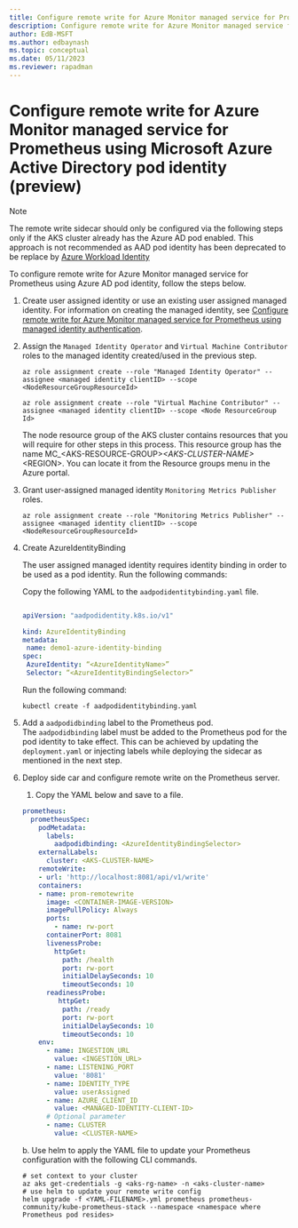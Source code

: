 ```yaml
---
title: Configure remote write for Azure Monitor managed service for Prometheus using Microsoft Azure Active Directory pod identity (preview) 
description: Configure remote write for Azure Monitor managed service for Prometheus using Azure AD pod identity (preview) 
author: EdB-MSFT
ms.author: edbaynash
ms.topic: conceptual
ms.date: 05/11/2023
ms.reviewer: rapadman
---
```


# Configure remote write for Azure Monitor managed service for Prometheus using Microsoft Azure Active Directory pod identity (preview) 


> [!NOTE] 
> The remote write sidecar should only be configured via the following steps only if the AKS cluster already has the Azure AD pod enabled. This approach is not recommended as AAD pod identity has been deprecated to be replace by [Azure Workload Identity](/azure/active-directory/workload-identities/workload-identities-overview)


To configure remote write for Azure Monitor managed service for Prometheus using Azure AD pod identity, follow the steps below.

1. Create user assigned identity or use an existing user assigned managed identity. For information on creating the managed identity, see [Configure remote write for Azure Monitor managed service for Prometheus using managed identity authentication](./prometheus-remote-write-managed-identity.md#get-the-client-id-of-the-user-assigned-identity).
1. Assign the `Managed Identity Operator` and `Virtual Machine Contributor` roles to the managed identity created/used in the previous step.

    ```azurecli
    az role assignment create --role "Managed Identity Operator" --assignee <managed identity clientID> --scope <NodeResourceGroupResourceId> 
          
    az role assignment create --role "Virtual Machine Contributor" --assignee <managed identity clientID> --scope <Node ResourceGroup Id> 
    ```	 

    The node resource group of the AKS cluster contains resources that you will require for other steps in this process. This resource group has the name MC_\<AKS-RESOURCE-GROUP\>_\<AKS-CLUSTER-NAME\>_\<REGION\>. You can locate it from the Resource groups menu in the Azure portal.

1. Grant user-assigned managed identity `Monitoring Metrics Publisher` roles.

    ```azurecli
    az role assignment create --role "Monitoring Metrics Publisher" --assignee <managed identity clientID> --scope <NodeResourceGroupResourceId> 
    ```

1. Create AzureIdentityBinding 

    The user assigned managed identity requires identity binding in order to be used as a pod identity. Run the following commands: 
 
    Copy the following YAML to the `aadpodidentitybinding.yaml` file.

    ```yml

    apiVersion: "aadpodidentity.k8s.io/v1" 

    kind: AzureIdentityBinding 
    metadata: 
     name: demo1-azure-identity-binding 
    spec: 
     AzureIdentity: “<AzureIdentityName>” 
     Selector: “<AzureIdentityBindingSelector>” 
     ```

    Run the following command:

    ```azurecli
    kubectl create -f aadpodidentitybinding.yaml 
    ```
 
1. Add a `aadpodidbinding` label to the Prometheus pod.  
    The `aadpodidbinding` label must be added to the Prometheus pod for the pod identity to take effect. This can be achieved by updating the `deployment.yaml` or injecting labels while deploying the sidecar as mentioned in the next step.

1. Deploy side car and configure remote write on the Prometheus server.

      1. Copy the YAML below and save to a file.  

    ```yml
    prometheus: 
      prometheusSpec: 
        podMetadata: 
          labels: 
            aadpodidbinding: <AzureIdentityBindingSelector> 
        externalLabels: 
          cluster: <AKS-CLUSTER-NAME> 
        remoteWrite: 
        - url: 'http://localhost:8081/api/v1/write' 
        containers: 
        - name: prom-remotewrite 
          image: <CONTAINER-IMAGE-VERSION> 
          imagePullPolicy: Always 
          ports: 
            - name: rw-port 
          containerPort: 8081 
          livenessProbe: 
            httpGet: 
              path: /health
              port: rw-port
              initialDelaySeconds: 10 
              timeoutSeconds: 10 
          readinessProbe: 
             httpGet: 
              path: /ready
              port: rw-port
              initialDelaySeconds: 10 
              timeoutSeconds: 10 
        env: 
          - name: INGESTION_URL 
            value: <INGESTION_URL> 
          - name: LISTENING_PORT 
            value: '8081' 
          - name: IDENTITY_TYPE 
            value: userAssigned 
          - name: AZURE_CLIENT_ID 
            value: <MANAGED-IDENTITY-CLIENT-ID> 
          # Optional parameter 
          - name: CLUSTER 
            value: <CLUSTER-NAME>         
    ```

      b. Use helm to apply the YAML file to update your Prometheus configuration with the following CLI commands.  
      
    ```azurecli
    # set context to your cluster 
    az aks get-credentials -g <aks-rg-name> -n <aks-cluster-name> 
    # use helm to update your remote write config 
    helm upgrade -f <YAML-FILENAME>.yml prometheus prometheus-community/kube-prometheus-stack --namespace <namespace where Prometheus pod resides>
    ```

